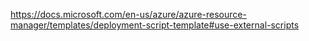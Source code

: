 https://docs.microsoft.com/en-us/azure/azure-resource-manager/templates/deployment-script-template#use-external-scripts